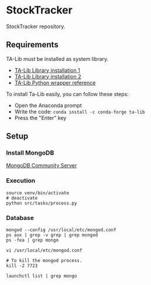 # StockTracker
StockTracker repository.

## Requirements
TA-Lib must be installed as system library.

- [TA-Lib Library installation 1](https://blog.quantinsti.com/install-ta-lib-python/)
- [TA-Lib Library installation 2](https://rohan09.medium.com/how-to-install-ta-lib-in-python-86e4edb80934)
- [TA-Lib Python wrapper reference](https://mrjbq7.github.io/ta-lib/install.html)

To install Ta-Lib easily, you can follow these steps:

- Open the Anaconda prompt
- Write the code:
`conda install -c conda-forge ta-lib`
- Press the "Enter" key

##  Setup

###  Install MongoDB

[MongoDB Community Server](https://www.mongodb.com/try/download/community)

###  Execution
```
source venv/bin/activate
# deactivate
python src/tasks/process.py
```
###  Database
```
mongod --config /usr/local/etc/mongod.conf
ps aux | grep -v grep | grep mongod
ps -fea | grep mongo

vi /usr/local/etc/mongod.conf

# To kill the mongod process.
kill -2 7723
    
launchctl list | grep mongo
```
